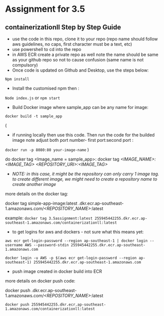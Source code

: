 # Assignment for 3.5
## containerizationll Step by Step Guide

- use the code in this repo, clone it to your repo (repo name should follow aws guidelines, no caps, first character must be a text, etc)
- use powershell to cd into the repo
- in AWS ECR create a private repo as well note the name should be same as your github repo so not to cause confusion (same name is not compulsory)
- Once code is updated on Github and Desktop, use the steps below:
  
`Npm install`

- Install the customised npm then :

`Node index.js` or `npm start`

- Build Docker image where sample_app can be any name for image:
  
`docker build -t sample_app`

(
- if running locally then use this code. Then run the code for the builded image note adjust both port number- first port:second port :

`docker run -p 8080:80 your-image-name`
)

do docker tag <Image_name = sample_app>:
docker tag *<IMAGE_NAME>:<IMAGE_TAG>  <REPOSITORY_URI>:<IMAGE_TAG>*

   -  *NOTE:* _in this case, it might be the repository can only carry 1 image tag. to create different image, we might need to create a repository name to create another image_

more details on the docker tag:

docker tag simple-app-image:latest *<account no.>*.dkr.ecr.ap-southeast-1.amazonaws.com/*<REPOSITORY_NAME>*:latest

example:
`docker tag 3.5assignment:latest 255945442255.dkr.ecr.ap-southeast-1.amazonaws.com/containerizationll:latest`

- to get logins for aws and dockers - not sure what this means yet:

`aws ecr get-login-password --region ap-southeast-1 | docker login --username AWS --password-stdin 255945442255.dkr.ecr.ap-southeast-1.amazonaws.com`

`docker login -u AWS -p $(aws ecr get-login-password --region ap-southeast-1) 255945442255.dkr.ecr.ap-southeast-1.amazonaws.com`

- push image created in docker build into ECR

more details on docker push code:

docker push *<account no.>*.dkr.ecr.ap-southeast-1.amazonaws.com/*<REPOSITORY_NAME>*:latest

`docker push 255945442255.dkr.ecr.ap-southeast-1.amazonaws.com/containerizationll:latest`


